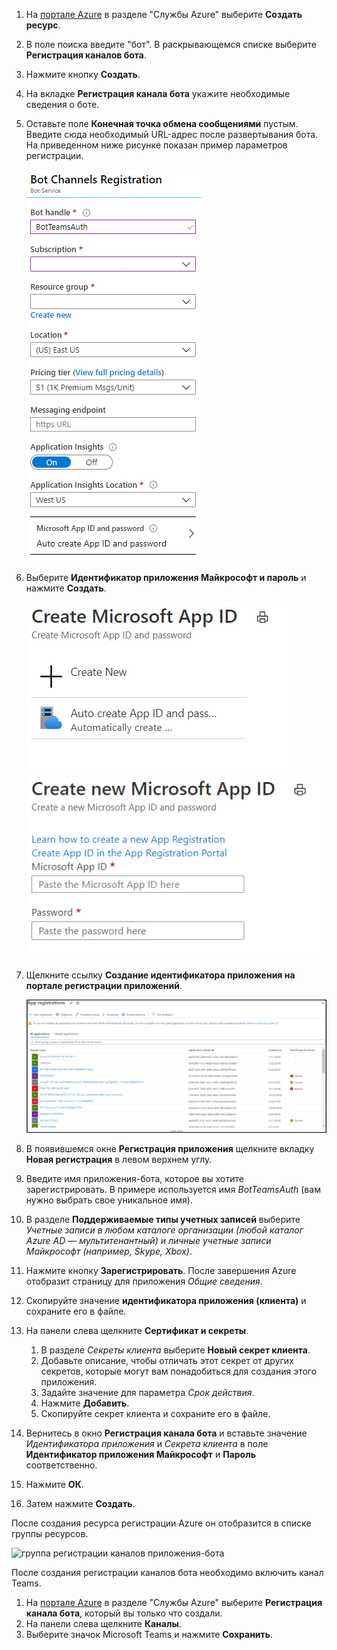 1. На [портале Azure](https://ms.portal.azure.com/#home) в разделе "Службы Azure" выберите **Создать ресурс**.
1. В поле поиска введите "бот". В раскрывающемся списке выберите **Регистрация каналов бота**.
1. Нажмите кнопку **Создать**.
1. На вкладке **Регистрация канала бота** укажите необходимые сведения о боте.
1. Оставьте поле **Конечная точка обмена сообщениями** пустым. Введите сюда необходимый URL-адрес после развертывания бота. На приведенном ниже рисунке показан пример параметров регистрации.

    ![регистрация каналов приложения-бота](../../assets/images/authentication/auth-bot-channels-registration.png)

1. Выберите **Идентификатор приложения Майкрософт и пароль** и нажмите **Создать**.

    ![Создание идентификатора приложения Майкрософт](../../assets/images/authentication/CreateMicrosoftAppID.png) ![Создание нового идентификатора приложения Майкрософт](../../assets/images/authentication/CreateNewMicrosoftAppID.png)    

1. Щелкните ссылку **Создание идентификатора приложения на портале регистрации приложений**.

   ![Регистрация приложения](../../assets/images/authentication/AppRegistration.png)
   
1. В появившемся окне **Регистрация приложения** щелкните вкладку **Новая регистрация** в левом верхнем углу.
1. Введите имя приложения-бота, которое вы хотите зарегистрировать. В примере используется имя *BotTeamsAuth* (вам нужно выбрать свое уникальное имя).
1. В разделе **Поддерживаемые типы учетных записей** выберите *Учетные записи в любом каталоге организации (любой каталог Azure AD — мультитенантный) и личные учетные записи Майкрософт (например, Skype, Xbox)*.
1. Нажмите кнопку **Зарегистрировать**. После завершения Azure отобразит страницу для приложения *Общие сведения*.
1. Скопируйте значение **идентификатора приложения (клиента)** и сохраните его в файле.
1. На панели слева щелкните **Сертификат и секреты**.
    1. В разделе *Секреты клиента* выберите **Новый секрет клиента**.
    1. Добавьте описание, чтобы отличать этот секрет от других секретов, которые могут вам понадобиться для создания этого приложения.
    1. Задайте значение для параметра *Срок действия*.
    1. Нажмите **Добавить**.
    1. Скопируйте секрет клиента и сохраните его в файле.
1. Вернитесь в окно **Регистрация канала бота** и вставьте значение *Идентификатора приложения* и *Секрета клиента* в поле **Идентификатор приложения Майкрософт** и **Пароль** соответственно.
1. Нажмите **ОК**.
1. Затем нажмите **Создать**.

После создания ресурса регистрации Azure он отобразится в списке группы ресурсов.  

![группа регистрации каналов приложения-бота](~/assets/images/authentication/auth-bot-channels-registration-group.PNG)

После создания регистрации каналов бота необходимо включить канал Teams.

1. На [портале Azure](https://ms.portal.azure.com/#home) в разделе "Службы Azure" выберите **Регистрация канала бота**, который вы только что создали.
1. На панели слева щелкните **Каналы**.
1. Выберите значок Microsoft Teams и нажмите **Сохранить**.
